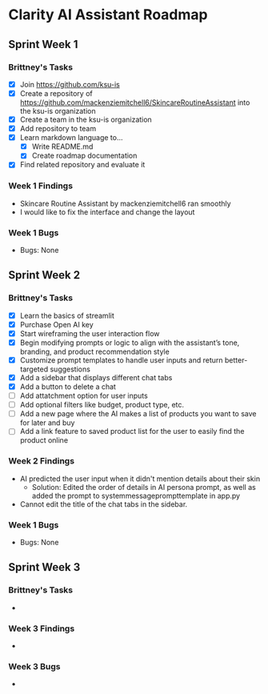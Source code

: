 # Clarity AI Assistant Roadmap

## Sprint Week 1
### Brittney's Tasks
- [x] Join https://github.com/ksu-is
- [x] Create a repository of https://github.com/mackenziemitchell6/SkincareRoutineAssistant into the ksu-is organization
- [x] Create a team in the ksu-is organization
- [x] Add repository to team
- [x] Learn markdown language to...
    - [x] Write README.md
    - [x] Create roadmap documentation
- [x] Find related repository and evaluate it

### Week 1 Findings
- Skincare Routine Assistant by mackenziemitchell6 ran smoothly
- I would like to fix the interface and change the layout

### Week 1 Bugs
- Bugs: None

## Sprint Week 2
### Brittney's Tasks
- [x] Learn the basics of streamlit
- [x] Purchase Open AI key
- [x] Start wireframing the user interaction flow
- [x] Begin modifying prompts or logic to align with the assistant’s tone, branding, and product recommendation style
- [x] Customize prompt templates to handle user inputs and return better-targeted suggestions
- [x] Add a sidebar that displays different chat tabs
- [x] Add a button to delete a chat
- [ ] Add attatchment option for user inputs
- [ ] Add optional filters like budget, product type, etc.
- [ ] Add a new page where the AI makes a list of products you want to save for later and buy
- [ ] Add a link feature to saved product list for the user to easily find the product online

### Week 2 Findings
- AI predicted the user input when it didn't mention details about their skin
    - Solution: Edited the order of details in AI persona prompt, as well as added the prompt to systemmessageprompttemplate in app.py
- Cannot edit the title of the chat tabs in the sidebar. 

### Week 1 Bugs
- Bugs: None

## Sprint Week 3
### Brittney's Tasks
- 

### Week 3 Findings
- 

### Week 3 Bugs
- 
